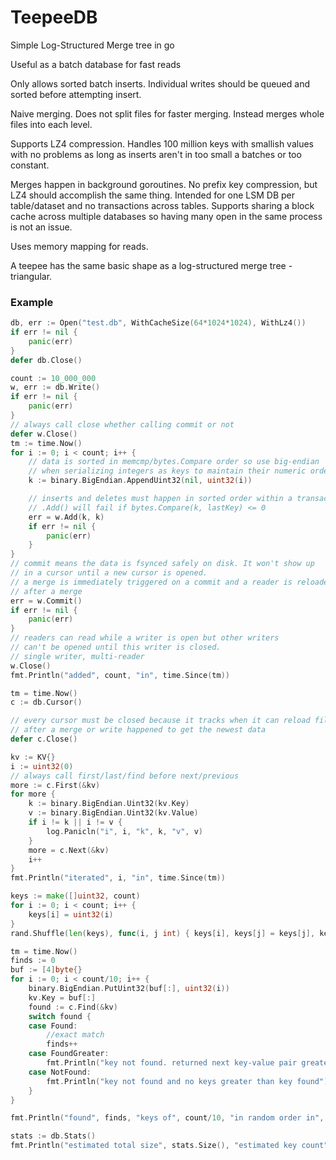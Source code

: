 # TeepeeDB

Simple Log-Structured Merge tree in go

Useful as a batch database for fast reads

Only allows sorted batch inserts. Individual writes should be queued and sorted before attempting insert.

Naive merging. Does not split files for faster merging. Instead merges whole files into each level.

Supports LZ4 compression. Handles 100 million keys with smallish values with no problems as long as inserts aren't in too small a batches or too constant.

Merges happen in background goroutines. No prefix key compression, but LZ4 should accomplish the same thing.
Intended for one LSM DB per table/dataset and no transactions across tables.
Supports sharing a block cache across multiple databases so having many open in the
same process is not an issue.

Uses memory mapping for reads.

A teepee has the same basic shape as a log-structured merge tree - triangular.

### Example

```go
db, err := Open("test.db", WithCacheSize(64*1024*1024), WithLz4())
if err != nil {
    panic(err)
}
defer db.Close()

count := 10_000_000
w, err := db.Write()
if err != nil {
    panic(err)
}
// always call close whether calling commit or not
defer w.Close()
tm := time.Now()
for i := 0; i < count; i++ {
    // data is sorted in memcmp/bytes.Compare order so use big-endian
    // when serializing integers as keys to maintain their numeric order
    k := binary.BigEndian.AppendUint32(nil, uint32(i))

    // inserts and deletes must happen in sorted order within a transaction
    // .Add() will fail if bytes.Compare(k, lastKey) <= 0
    err = w.Add(k, k)
    if err != nil {
        panic(err)
    }
}
// commit means the data is fsynced safely on disk. It won't show up
// in a cursor until a new cursor is opened.
// a merge is immediately triggered on a commit and a reader is reloaded
// after a merge
err = w.Commit()
if err != nil {
    panic(err)
}
// readers can read while a writer is open but other writers
// can't be opened until this writer is closed.
// single writer, multi-reader
w.Close()
fmt.Println("added", count, "in", time.Since(tm))

tm = time.Now()
c := db.Cursor()

// every cursor must be closed because it tracks when it can reload files
// after a merge or write happened to get the newest data
defer c.Close()

kv := KV{}
i := uint32(0)
// always call first/last/find before next/previous
more := c.First(&kv)
for more {
    k := binary.BigEndian.Uint32(kv.Key)
    v := binary.BigEndian.Uint32(kv.Value)
    if i != k || i != v {
        log.Panicln("i", i, "k", k, "v", v)
    }
    more = c.Next(&kv)
    i++
}
fmt.Println("iterated", i, "in", time.Since(tm))

keys := make([]uint32, count)
for i := 0; i < count; i++ {
    keys[i] = uint32(i)
}
rand.Shuffle(len(keys), func(i, j int) { keys[i], keys[j] = keys[j], keys[i] })

tm = time.Now()
finds := 0
buf := [4]byte{}
for i := 0; i < count/10; i++ {
    binary.BigEndian.PutUint32(buf[:], uint32(i))
    kv.Key = buf[:]
    found := c.Find(&kv)
    switch found {
    case Found:
        //exact match
        finds++
    case FoundGreater:
        fmt.Println("key not found. returned next key-value pair greater than key", binary.BigEndian.Uint32(kv.Key), "vallen", len(kv.Value))
    case NotFound:
        fmt.Println("key not found and no keys greater than key found")
    }
}

fmt.Println("found", finds, "keys of", count/10, "in random order in", time.Since(tm))

stats := db.Stats()
fmt.Println("estimated total size", stats.Size(), "estimated key count", stats.Count())
```
